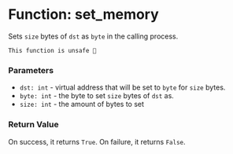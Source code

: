 # Function: set_memory

Sets `size` bytes of `dst` as `byte` in the calling process.

```admonish danger title=""
This function is unsafe 🐉
```

### Parameters
- `dst: int` - virtual address that will be set to `byte` for `size` bytes.
- `byte: int` - the byte to set `size` bytes of `dst` as.
- `size: int` - the amount of bytes to set


### Return Value
On success, it returns `True`. On failure, it returns `False`.
